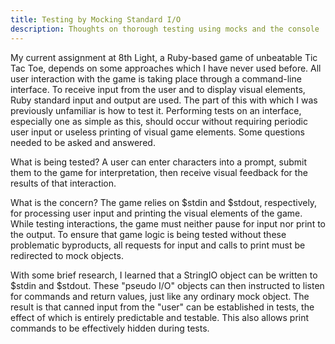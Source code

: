 ```yaml
---
title: Testing by Mocking Standard I/O
description: Thoughts on thorough testing using mocks and the console
---
```


My current assignment at 8th Light, a Ruby-based game of unbeatable Tic Tac Toe, depends on some approaches which I have never used before. All user interaction with the game is taking place through a command-line interface. To receive input from the user and to display visual elements, Ruby standard input and output are used. The part of this with which I was previously unfamiliar is how to test it. Performing tests on an interface, especially one as simple as this, should occur without requiring periodic user input or useless printing of visual game elements. Some questions needed to be asked and answered.

What is being tested? A user can enter characters into a prompt, submit them to the game for interpretation, then receive visual feedback for the results of that interaction.

What is the concern? The game relies on $stdin and $stdout, respectively, for processing user input and printing the visual elements of the game. While testing interactions, the game must neither pause for input nor print to the output. To ensure that game logic is being tested without these problematic byproducts, all requests for input and calls to print must be redirected to mock objects.

With some brief research, I learned that a StringIO object can be written to $stdin and $stdout. These "pseudo I/O" objects can then instructed to listen for commands and return values, just like any ordinary mock object. The result is that canned input from the "user" can be established in tests, the effect of which is entirely predictable and testable. This also allows print commands to be effectively hidden during tests.

